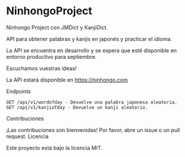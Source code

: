# NinhongoProject

Ninhongo Project con JMDict y KanjiDict.

API para obtener palabras y kanjis en japonés y practicar el idioma.

La API se encuentra en desarrollo y se espera que esté disponible en entorno productivo para septiembre.

Escuchamos vuestras ideas!

La API estará disponible en https://ninhongo.com

Endpoints 

    GET /api/v1/wordofday - Devuelve una palabra japonesa aleatoria.
    GET /api/v1/kanjiofday - Devuelve un kanji aleatorio.

Contribuciones

¡Las contribuciones son bienvenidas! Por favor, abre un issue o un pull request.
Licencia

Este proyecto está bajo la licencia MIT.

